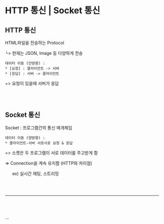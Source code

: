 # HTTP 통신 | Socket 통신


## HTTP 통신

HTML파일을 전송하는 Protocol

└> 현재는 JSON, Image 등 다양하게 전송



    데이터 이동 (단방향) : 
    * [요청] : 클라이언트 -> 서버 
    * [응답] : 서버 -> 클라이언트

=> 요청이 있을때 서버가 응답

<br>
<br>

## Socket 통신

Socket : 프로그램간의 통신 매개체임

    데이터 이동 (양방향) : 
    * 클라이언트-서버 서로서로 요청 & 응답

=> 소켓은 두 프로그램이 서로 데이터를 주고받게 함

=> Connection을 계속 유지함 (HTTP와 차이점)

&nbsp; &nbsp; &nbsp;&nbsp;ex) 실시간 채팅, 스트리밍 

<br><br>

***
<br><br>

...